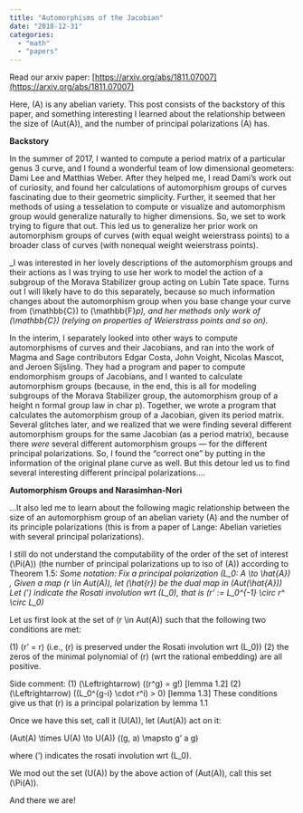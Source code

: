 ```yaml
---
title: "Automorphisms of the Jacobian"
date: "2018-12-31"
categories: 
  - "math"
  - "papers"
---
```


Read our arxiv paper: [https://arxiv.org/abs/1811.07007](https://arxiv.org/abs/1811.07007)

Here, \(A\) is any abelian variety. This post consists of the backstory of this paper, and something interesting I learned about the relationship between the size of \(Aut(A)\), and the number of principal polarizations \(A\) has.

**Backstory**

In the summer of 2017, I wanted to compute a period matrix of a particular genus 3 curve, and I found a wonderful team of low dimensional geometers: Dami Lee and Matthias Weber. After they helped me, I read Dami’s work out of curiosity, and found her calculations of automorphism groups of curves fascinating due to their geometric simplicity. Further, it seemed that her methods of using a tesselation to compute or visualize and automorphism group would generalize naturally to higher dimensions. So, we set to work trying to figure that out. This led us to generalize her prior work on automorphism groups of curves (with equal weight weierstrass points) to a broader class of curves (with nonequal weight weierstrass points).

_I was interested in her lovely descriptions of the automorphism groups and their actions as I was trying to use her work to model the action of a subgroup of the Morava Stabilizer group acting on Lubin Tate space. Turns out I will likely have to do this separately, because so much information changes about the automorphism group when you base change your curve from \(\mathbb{C}\) to \(\mathbb{F}_p\), and her methods only work of \(\mathbb{C}\) (relying on properties of Weierstrass points and so on)._

In the interim, I separately looked into other ways to compute automorphisms of curves and their Jacobians, and ran into the work of Magma and Sage contributors Edgar Costa, John Voight, Nicolas Mascot, and Jeroen Sijsling. They had a program and paper to compute endomorphism groups of Jacobians, and I wanted to calculate automorphism groups (because, in the end, this is all for modeling subgroups of the Morava Stabilizer group, the automorphism group of a height n formal group law in char p). Together, we wrote a program that calculates the automorphism group of a Jacobian, given its period matrix. Several glitches later, and we realized that we were finding several different automorphism groups for the same Jacobian (as a period matrix), because there _were_ several different automorphism groups — for the different principal polarizations. So, I found the “correct one” by putting in the information of the original plane curve as well. But this detour led us to find several interesting different principal polarizations….

**Automorphism Groups and Narasimhan-Nori**

…It also led me to learn about the following magic relationship between the size of an automorphism group of an abelian variety \(A\) and the number of its principle polarizations (this is from a paper of Lange: Abelian varieties with several principal polarizations).

I still do not understand the computability of the order of the set of interest \(\Pi(A)\) (the number of principal polarizations up to iso of \(A\)) according to Theorem 1.5: _Some notation:_ _Fix a principal polarization \(L_0: A \to \hat{A}\) ,_ _Given a map \(r \in Aut(A)\), let \(\hat{r}\) be the dual map in \(Aut(\hat{A})\)_ _Let \(’\) indicate the Rosati involution wrt \(L_0\), that is \(r’ := L_0^{-1} \circ r^ \circ L_0\)_

Let us first look at the set of \(r \in Aut(A)\) such that the following two conditions are met:

(1) \(r’ = r\) (i.e., \(r\) is preserved under the Rosati involution wrt \(L_0\)) (2) the zeros of the minimal polynomial of \(r\) (wrt the rational embedding) are all positive.

Side comment: (1) \(\Leftrightarrow\) \((r^g) = g!\) [lemma 1.2] (2) \(\Leftrightarrow\) \((L_0^{g-i} \cdot r^i) > 0\) [lemma 1.3] These conditions give us that \(r\) is a principal polarization by lemma 1.1

Once we have this set, call it \(U(A)\), let \(Aut(A)\) act on it:

\(Aut(A) \times U(A) \to U(A)\) \((g, a) \mapsto g’ a g\)

where \(’\) indicates the rosati involution wrt \(L_0\).

We mod out the set \(U(A)\) by the above action of \(Aut(A)\), call this set \(\Pi(A)\).

And there we are!
